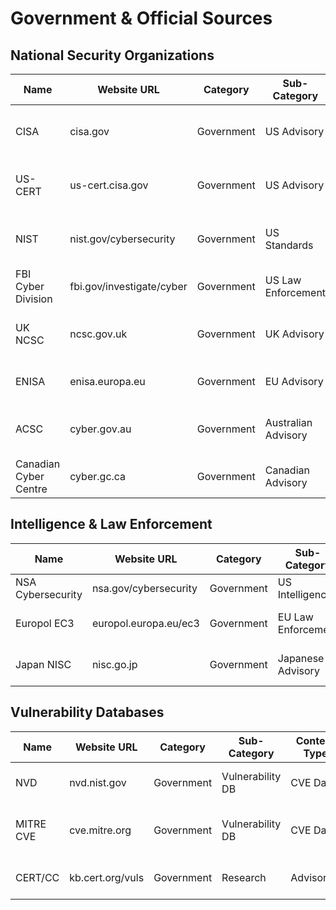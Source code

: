 # Government & Official Sources

## National Security Organizations
| Name | Website URL | Category | Sub-Category | Content Type | Update Frequency | Access Type | Format | Description |
|------|------------|----------|--------------|--------------|------------------|-------------|---------|-------------|
| CISA | cisa.gov | Government | US Advisory | Alerts, Guides | Real-time | Free | Web, API | US cybersecurity advisories and alerts |
| US-CERT | us-cert.cisa.gov | Government | US Advisory | Alerts, Analysis | Daily | Free | Web, RSS | US computer emergency readiness team |
| NIST | nist.gov/cybersecurity | Government | US Standards | Guidelines, Standards | Regular | Free | Web, PDF | US security standards and frameworks |
| FBI Cyber Division | fbi.gov/investigate/cyber | Government | US Law Enforcement | Alerts, Guidance | As Needed | Free | Web | FBI cybercrime updates |
| UK NCSC | ncsc.gov.uk | Government | UK Advisory | Guidance, Alerts | Weekly | Free | Web, RSS | UK national cyber security centre |
| ENISA | enisa.europa.eu | Government | EU Advisory | Reports, Guidance | Weekly | Free | Web, RSS | EU cybersecurity agency |
| ACSC | cyber.gov.au | Government | Australian Advisory | Alerts, Guidance | Daily | Free | Web, RSS | Australian cyber security centre |
| Canadian Cyber Centre | cyber.gc.ca | Government | Canadian Advisory | Alerts, Guidance | Daily | Free | Web, RSS | Canadian cybersecurity center |

## Intelligence & Law Enforcement
| Name | Website URL | Category | Sub-Category | Content Type | Update Frequency | Access Type | Format | Description |
|------|------------|----------|--------------|--------------|------------------|-------------|---------|-------------|
| NSA Cybersecurity | nsa.gov/cybersecurity | Government | US Intelligence | Guidance, Alerts | As Needed | Free | Web, RSS | NSA security guidance |
| Europol EC3 | europol.europa.eu/ec3 | Government | EU Law Enforcement | Reports, Alerts | Regular | Free | Web | European cybercrime centre |
| Japan NISC | nisc.go.jp | Government | Japanese Advisory | Alerts, Guidance | Daily | Free | Web | Japanese cybersecurity center |

## Vulnerability Databases
| Name | Website URL | Category | Sub-Category | Content Type | Update Frequency | Access Type | Format | Description |
|------|------------|----------|--------------|--------------|------------------|-------------|---------|-------------|
| NVD | nvd.nist.gov | Government | Vulnerability DB | CVE Data | Real-time | Free | Web, API | National vulnerability database |
| MITRE CVE | cve.mitre.org | Government | Vulnerability DB | CVE Data | Real-time | Free | Web, API | Common vulnerabilities and exposures |
| CERT/CC | kb.cert.org/vuls | Government | Research | Advisories | As Needed | Free | Web, Email | Vulnerability notes database |
